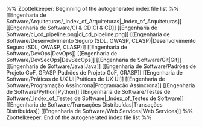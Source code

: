 %% Zoottelkeeper: Beginning of the autogenerated index file list  %%
 [[Engenharia de Software/Arquiteturas/_Index_of_Arquiteturas|_Index_of_Arquiteturas]]
 [[Engenharia de Software/CI & CD|CI & CD]]
 [[Engenharia de Software/ci_cd_pipeline.png|ci_cd_pipeline.png]]
 [[Engenharia de Software/Desenvolvimento Seguro (SDL, OWASP, CLASP)|Desenvolvimento Seguro (SDL, OWASP, CLASP)]]
 [[Engenharia de Software/DevOps|DevOps]]
 [[Engenharia de Software/DevSecOps|DevSecOps]]
 [[Engenharia de Software/Git|Git]]
 [[Engenharia de Software/Java|Java]]
 [[Engenharia de Software/Padrões de Projeto GoF, GRASP|Padrões de Projeto GoF, GRASP]]
 [[Engenharia de Software/Práticas de UX UI|Práticas de UX UI]]
 [[Engenharia de Software/Programação Assíncrona|Programação Assíncrona]]
 [[Engenharia de Software/Python|Python]]
 [[Engenharia de Software/Testes de Software/_Index_of_Testes de Software|_Index_of_Testes de Software]]
 [[Engenharia de Software/Transações Distribuídas|Transações Distribuídas]]
 [[Engenharia de Software/Web Services|Web Services]]
%% Zoottelkeeper: End of the autogenerated index file list  %%
